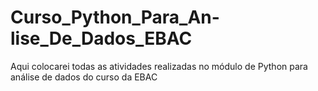 # Curso_Python_Para_An-lise_De_Dados_EBAC
Aqui colocarei todas as atividades realizadas no módulo de Python para análise de dados do curso da EBAC 
